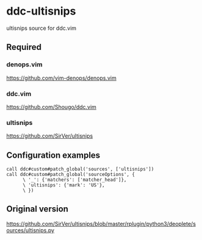 # ddc-ultisnips

ultisnips source for ddc.vim

## Required

### denops.vim

https://github.com/vim-denops/denops.vim

### ddc.vim

https://github.com/Shougo/ddc.vim

### ultisnips

https://github.com/SirVer/ultisnips

## Configuration examples

```vim
call ddc#custom#patch_global('sources', ['ultisnips'])
call ddc#custom#patch_global('sourceOptions', {
      \ '_': {'matchers': ['matcher_head']},
      \ 'ultisnips': {'mark': 'US'},
      \ })
```

## Original version

https://github.com/SirVer/ultisnips/blob/master/rplugin/python3/deoplete/sources/ultisnips.py
